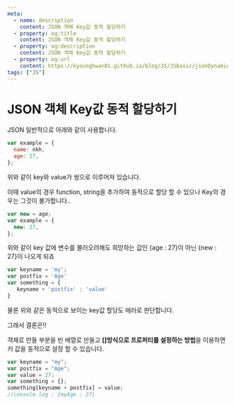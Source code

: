 ```yaml
---
meta:
  - name: description
    content: JSON 객체 Key값 동적 할당하기
  - property: og:title
    content: JSON 객체 Key값 동적 할당하기
  - property: og:description
    content: JSON 객체 Key값 동적 할당하기
  - property: og:url
    content: https://kyounghwan01.github.io/blog/JS/JSbasic/jsonDynamicAllocation/
tags: ["JS"]
---
```


# JSON 객체 Key값 동적 할당하기

JSON 일반적으로 아래와 같이 사용합니다.

```js
var example = {
  name: nkh,
  age: 27,
};
```

위와 같이 key와 value가 쌍으로 이루어져 있습니다.

이때 value의 경우 function, string을 추가하여 동적으로 할당 할 수 있으나 Key의 경우는 그것이 불가합니다..

```js
var new = age;
var example = {
  new: 27,
};
```

위와 같이 key 값에 변수를 불러오려해도 희망하는 값인 {age : 27}이 아닌 {new : 27}이 나오게 되죠

```js
var keyname = 'my';
var postfix = 'Age'
var something = {
   keyname + 'postfix' : 'value'
}
```

물론 위와 같은 동적으로 보이는 key값 할당도 에러로 판단합니다.

그래서 결론은!!

객체로 만들 부분을 빈 배열로 만들고 **[]방식으로 프로퍼티를 설정하는 방법**을 이용하면 키 값을 동적으로 설정 할 수 있습니다.

```js
var keyname = "my";
var postfix = "Age";
var value = 27;
var something = {};
something[keyname + postfix] = value;
//console.log : {myAge : 27}
```

<TagLinks />

<Disqus />
